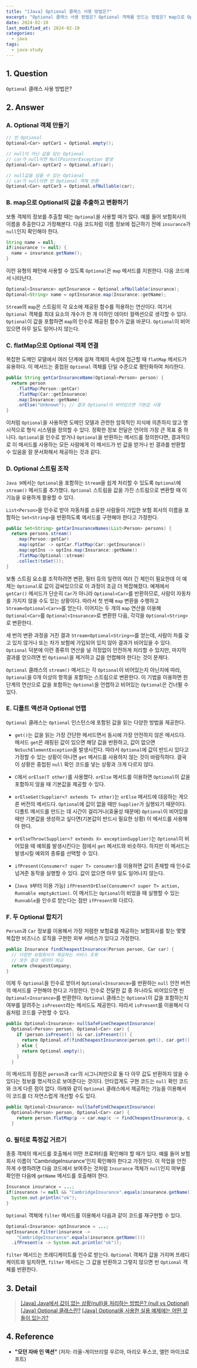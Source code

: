 ```yaml
---
title: "[Java] Optional 클래스 사용 방법은?"
excerpt: "Optional 클래스 사용 방법은? Optional 객체를 만드는 방법은? map으로 Optional의 값을 추출하고 변환하는 방법은? flatMap으로 Optional 객체를 연결하는 방법은? Optional 스트림을 조작하는 방법은? 디폴트 액션과 Optional을 언랩하는 방법은? 두 Optional을 합치는 방법은? 필터로 특정값을 거르는 방법은?"
date: 2024-02-10
last_modified_at: 2024-02-10
categories:
  - java
tags:
  - java-study
---
```


## 1. Question

`Optional` 클래스 사용 방법은?

## 2. Answer

### A. Optional 객체 만들기

```java
// 빈 Optional
Optional<Car> optCar1 = Optional.empty();

// null이 아닌 값을 담는 Optional
// car가 null이면 NullPointerException 발생
Optional<Car> optCar2 = Optional.of(car);

// null값을 담을 수 있는 Optional
// car가 null이면 빈 Optional 객체 반환
Optional<Car> optCar3 = Optional.ofNullable(car);
```

### B. map으로 Optional의 값을 추출하고 변환하기

보통 객체의 정보를 추출할 때는 `Optional`을 사용할 때가 많다. 예를 들어 보험회사의 이름을 추출한다고 가정해본다. 다음 코드처럼 이름 정보에 접근하기 전에 `insurance`가 `null`인지 확인해야 한다.

```java
String name = null;
if(insurance != null) {
  name = insurance.getName();
}
```

이런 유형의 패턴에 사용할 수 있도록 `Optional`은 `map` 메서드를 지원한다. 다음 코드에서 나타난다.

```java
Optional<Insurance> optInsurance = Optional.ofNullable(insurance);
Optional<String> name = optInsurance.map(Insurance::getName);
```

`Stream`의 `map`은 스트림의 각 요소에 제공된 함수를 적용하는 연산이다. 여기서 `Optional` 객체를 최대 요소의 개수가 한 개 이하인 데이터 컬렉션으로 생각할 수 있다. `Optional`이 값을 포함하면 `map`의 인수로 제공된 함수가 값을 바꾼다. `Optional`이 비어있으면 아무 일도 일어나지 않는다.

### C. flatMap으로 Optional 객체 연결

복잡한 도메인 모델에서 여러 단계에 걸쳐 객체의 속성에 접근할 때 `flatMap` 메서드가 유용하다. 이 메서드는 중첩된 `Optional` 객체를 단일 수준으로 평탄화하여 처리한다.

```java
public String getCarInsuranceName(Optional<Person> person) {
  return person
    .flatMap(Person::getCar)
    .flatMap(Car::getInsurance)
    .map(Insurance::getName)
    .orElse("Unknown"); // 결과 Optional이 비어있으면 기본값 사용
}
```

이처럼 `Optional`을 사용하면 도메인 모델과 관련한 암묵적인 지식에 의존하지 않고 명시적으로 형식 시스템을 정의할 수 있다. 정확한 정보 전달은 언어의 가장 큰 목표 중 하나다. `Optional`을 인수로 받거나 `Optional`을 반환하는 메서드를 정의한다면, 결과적으로 이 메서드를 사용하는 모든 사람에게 이 메서드가 빈 값을 받거나 빈 결과를 반환할 수 있음을 잘 문서화해서 제공하는 것과 같다.

### D. Optional 스트림 조작

`Java 9`에서는 `Optional`을 포함하는 `Stream`을 쉽게 처리할 수 있도록 `Optional`에 `stream()` 메서드를 추가했다. `Optional` 스트림을 값을 가진 스트림으로 변환할 때 이 기능을 유용하게 활용할 수 있다.

`List<Person>`을 인수로 받아 자동차를 소유한 사람들이 가입한 보험 회사의 이름을 포함하는 `Set<String>`을 반환하도록 메서드를 구현해야 한다고 가정한다.

```java
public Set<String> getCarInsuranceNames(List<Person> persons) {
  return persons.stream()
    .map(Person::getCar)
    .map(optCar -> optCar.flatMap(Car::getInsurance))
    .map(optIns -> optIns.map(Insurance::getName))
    .flatMap(Optional::stream)
    .collect(toSet());
}
```

보통 스트림 요소를 조작하려면 변환, 필터 등의 일련의 여러 긴 체인이 필요한데 이 예제는 `Optional`로 값이 감싸있으므로 이 과정이 조금 더 복잡해졌다. 예제에서 `getCar()` 메서드가 단순히 `Car`가 아니라 `Optional<Car>`를 반환하므로, 사람이 자동차를 가지지 않을 수도 있는 상황이다. 따라서 첫 번째 `map` 변환을 수행하고 `Stream<Optional<Car>>`를 얻는다. 이어지는 두 개의 `map` 연산을 이용해 `Optional<Car>`를 `Optional<Insurance>`로 변환한 다음, 각각을 `Optional<String>`로 변환한다.

세 번의 변환 과정을 거친 결과 `Stream<Optional<String>>`를 얻는데, 사람이 차를 갖고 있지 않거나 또는 차가 보험에 가입되어 있지 않아 결과가 비어있을 수 있다. `Optional` 덕분에 이런 종류의 연산을 널 걱정없이 안전하게 처리할 수 있지만, 마지막 결과를 얻으려면 빈 `Optional`을 제거하고 값을 언랩해야 한다는 것이 문제다.

`Optional` 클래스의 `stream()` 메서드는 각 `Optional`이 비어있는지 아닌지에 따라, `Optional`을 0개 이상의 항목을 포함하는 스트림으로 변환한다. 이 기법을 이용하면 한 단계의 연산으로 값을 포함하는 `Optional`을 언랩하고 비어있는 `Optional`은 건너뛸 수 있다.

### E. 디폴트 액션과 Optional 언랩

`Optional` 클래스는 `Optional` 인스턴스에 포함된 값을 읽는 다양한 방법을 제공한다.

* `get()`는 값을 읽는 가장 간단한 메서드면서 동시에 가장 안전하지 않은 메서드다. 메서드 `get`은 래핑된 값이 있으면 해당 값을 반환하고, 값이 없으면 `NoSuchElementException`을 발생시킨다. 따라서 `Optional`에 값이 반드시 있다고 가정할 수 있는 상황이 아니면 `get` 메서드를 사용하지 않는 것이 바람직하다. 결국 이 상황은 중첩된 `null` 확인 코드를 넣는 상황과 크게 다르지 않다.

* `C`에서 `orElse(T other)`를 사용했다. `orElse` 메서드를 이용하면 `Optional`이 값을 포함하지 않을 때 기본값을 제공할 수 있다.

* `orElseGet(Supplier<? extends T> other)`는 `orElse` 메서드에 대응하는 게으른 버전의 메서드다. `Optional`에 값이 없을 때만 `Supplier`가 실행되기 때문이다. 디폴트 메서드를 만드는 데 시간이 걸리거나(효율성 때문에) `Optional`이 비어있을 때만 기본값을 생성하고 싶다면(기본값이 반드시 필요한 상황) 이 메서드를 사용해야 한다.

* `orElseThrow(Supplier<? extends X> exceptionSupplier)`는 `Optional`이 비어있을 때 예외를 발생시킨다는 점에서 `get` 메서드와 비슷하다. 하지만 이 메서드는 발생시킬 예외의 종류를 선택할 수 있다.

* `ifPresent(Consumer<? super T> consumer)`를 이용하면 값이 존재할 때 인수로 넘겨준 동작을 실행할 수 있다. 값이 없으면 아무 일도 일어나지 않는다.

* (`Java 9`부터 이용 가능) `ifPresentOrElse(Consumer<? super T> action, Runnable emptyAction)`. 이 메서드는 `Optional`이 비었을 때 실행할 수 있는 `Runnable`을 인수로 받는다는 점만 `ifPresent`와 다르다.

### F. 두 Optional 합치기

`Person`과 `Car` 정보를 이용해서 가장 저렴한 보험료를 제공하는 보험회사를 찾는 몇몇 복잡한 비즈니스 로직을 구현한 외부 서비스가 있다고 가정한다.

```java
public Insurance findCheapestInsurance(Person person, Car car) {
  // 다양한 보험회사가 제공하는 서비스 조회
  // 모든 결과 데이터 비교
  return cheapestCompany;
}
```

이제 두 `Optional`을 인수로 받아서 `Optional<Insurance>`를 반환하는 `null` 안전 버전의 메서드를 구현해야 한다고 가정한다. 인수로 전달한 값 중 하나라도 비어있으면 빈 `Optional<Insurance>`를 반환한다. `Optional` 클래스는 `Optional`이 값을 포함하는지 여부를 알려주는 `isPresent`라는 메서드도 제공한다. 따라서 `isPresent`를 이용해서 다음처럼 코드를 구현할 수 있다.

```java
public Optional<Insurance> nullSafeFineCheapestInsurance(
  Optional<Person> person, Optional<Car> car) {
    if (person.isPresent() && car.isPresent()) {
      return Optional.of(findCheapestInsurance(person.get(), car.get()));
    } else {
      return Optional.empty();
    }
  }
```

이 메서드의 장점은 `person`과 `car`의 시그니처만으로 둘 다 아무 값도 반환하지 않을 수 있다는 정보를 명시적으로 보여준다는 것이다. 안타깝게도 구현 코드는 `null` 확인 코드와 크게 다른 점이 없다. 아래와 같이 `Optional` 클래스에서 제공하는 기능을 이용해서 이 코드를 더 자연스럽게 개선할 수도 있다.

```java
public Optional<Insurance> nullSafeFindCheapestInsurance(
  Optional<Person> person, Optional<Car> car) {
    return person.flatMap(p -> car.map(c -> findCheapestInsurance(p, c)));
  }
```

### G. 필터로 특정값 거르기

종종 객체의 메서드를 호출해서 어떤 프로퍼티를 확인해야 할 때가 있다. 예를 들어 보험회사 이름이 'CambridgeInsurance'인지 확인해야 한다고 가정한다. 이 작업을 안전하게 수행하려면 다음 코드에서 보여주는 것처럼 `Insurance` 객체가 `null`인지 여부를 확인한 다음에 `getName` 메서드를 호출해야 한다.

```java
Insurance insurance = ...;
if(insurance != null && "CambridgeInsurance".equals(insurance.getName())) {
  System.out.println("ok");
}
```

`Optional` 객체에 `filter` 메서드를 이용해서 다음과 같이 코드를 재구현할 수 있다.

```java
Optional<Insurance> optInsurance = ...;
optInsurance.filter(insurance ->
    "CambridgeInsurance".equals(insurance.getName()))
  .ifPresent(x -> System.out.println("ok"));
```

`filter` 메서드는 프레디케이트를 인수로 받는다. `Optional` 객체가 값을 가지며 프레디케이트와 일치하면, `filter` 메서드는 그 값을 반환하고 그렇지 않으면 빈 `Optional` 객체를 반환한다.

## 3. Detail

> [[Java] Java에서 값이 없는 상황(null)을 처리하는 방법은? (null vs Optional)](https://burningfalls.github.io/java/how-to-handle-null-values/)
> [[Java] Optional 클래스란?](https://burningfalls.github.io/java/what-is-optional-class/)
> [[Java] Optional을 사용한 실용 예제에는 어떤 것들이 있는가?](https://burningfalls.github.io/java/practical-examples-of-using-optional/)

## 4. Reference

* **"모던 자바 인 액션"** (저자: 라울-게이브리얼 우르마, 마리오 푸스코, 앨런 마이크로프트)